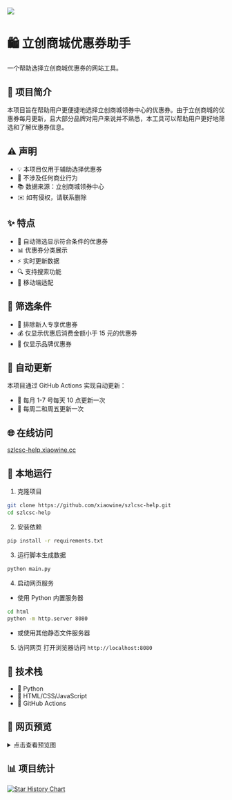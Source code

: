 ## ![](https://socialify.git.ci/xiaowine/szlcsc-help/image?description=1&descriptionEditable=一个帮助选择立创商城优惠券的网站工具&language=1&name=1&owner=1&theme=Auto)

# 🛍️ 立创商城优惠券助手

一个帮助选择立创商城优惠券的网站工具。

## 📝 项目简介

本项目旨在帮助用户更便捷地选择立创商城领券中心的优惠券。由于立创商城的优惠券每月更新，且大部分品牌对用户来说并不熟悉，本工具可以帮助用户更好地筛选和了解优惠券信息。

## ⚠️ 声明

- 💡 本项目仅用于辅助选择优惠券
- 🤝 不涉及任何商业行为
- 📚 数据来源：立创商城领券中心
- ✉️ 如有侵权，请联系删除

## ✨ 特点

- 🔄 自动筛选显示符合条件的优惠券
- 📊 优惠券分类展示
- ⚡ 实时更新数据
- 🔍 支持搜索功能
- 📱 移动端适配

## 🎯 筛选条件

- 🚫 排除新人专享优惠券
- 💰 仅显示优惠后消费金额小于 15 元的优惠券
- 🏢 仅显示品牌优惠券

## 🤖 自动更新

本项目通过 GitHub Actions 实现自动更新：

- 📅 每月 1-7 号每天 10 点更新一次
- 🔄 每周二和周五更新一次

## 🌐 在线访问

[szlcsc-help.xiaowine.cc](https://szlcsc-help.xiaowine.cc/)

## 🚀 本地运行

1. 克隆项目

```bash
git clone https://github.com/xiaowine/szlcsc-help.git
cd szlcsc-help
```

2. 安装依赖

```bash
pip install -r requirements.txt
```

3. 运行脚本生成数据

```bash
python main.py
```

4. 启动网页服务

- 使用 Python 内置服务器

```bash
cd html
python -m http.server 8080
```

- 或使用其他静态文件服务器

5. 访问网页
   打开浏览器访问 `http://localhost:8080`

## 🔧 技术栈

- 🐍 Python
- 🎨 HTML/CSS/JavaScript
- 🔄 GitHub Actions

## 📱 网页预览

<details>
<summary>点击查看预览图</summary>

![网页预览1](/pic/preview1.png)
![网页预览2](/pic/preview2.png)

</details>

## 📊 项目统计

[![Star History Chart](https://api.star-history.com/svg?repos=xiaowine/szlcsc-help&type=Timeline)](https://star-history.com/#xiaowine/szlcsc-help&Timeline)
